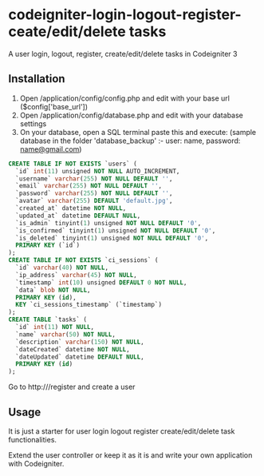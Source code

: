 # codeigniter-login-logout-register-ceate/edit/delete tasks
A user login, logout, register, create/edit/delete tasks in Codeigniter 3

## Installation
1. Open /application/config/config.php and edit with your base url ($config['base_url'])
2. Open /application/config/database.php and edit with your database settings
3. On your database, open a SQL terminal paste this and execute: (sample database in the folder 'database_backup' :- user: name, password: name@gmail.com)

```sql
CREATE TABLE IF NOT EXISTS `users` (
  `id` int(11) unsigned NOT NULL AUTO_INCREMENT,
  `username` varchar(255) NOT NULL DEFAULT '',
  `email` varchar(255) NOT NULL DEFAULT '',
  `password` varchar(255) NOT NULL DEFAULT '',
  `avatar` varchar(255) DEFAULT 'default.jpg',
  `created_at` datetime NOT NULL,
  `updated_at` datetime DEFAULT NULL,
  `is_admin` tinyint(1) unsigned NOT NULL DEFAULT '0',
  `is_confirmed` tinyint(1) unsigned NOT NULL DEFAULT '0',
  `is_deleted` tinyint(1) unsigned NOT NULL DEFAULT '0',
  PRIMARY KEY (`id`)
);
CREATE TABLE IF NOT EXISTS `ci_sessions` (
  `id` varchar(40) NOT NULL,
  `ip_address` varchar(45) NOT NULL,
  `timestamp` int(10) unsigned DEFAULT 0 NOT NULL,
  `data` blob NOT NULL,
  PRIMARY KEY (id),
  KEY `ci_sessions_timestamp` (`timestamp`)
);
CREATE TABLE `tasks` (
  `id` int(11) NOT NULL,
  `name` varchar(50) NOT NULL,
  `description` varchar(150) NOT NULL,
  `dateCreated` datetime NOT NULL,
  `dateUpdated` datetime DEFAULT NULL,
  PRIMARY KEY (id)
);
```
Go to http://<siteurl>/register and create a user

## Usage
It is just a starter for user login logout register create/edit/delete task functionalities.

Extend the user controller or keep it as it is and write your own application with Codeigniter.
